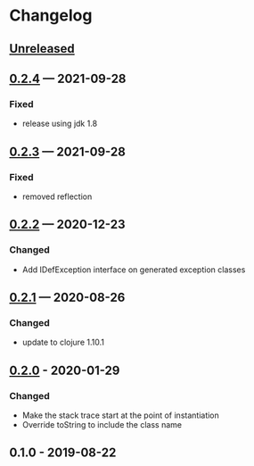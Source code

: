# Changelog

## [Unreleased]

## [0.2.4] — 2021-09-28
### Fixed
- release using jdk 1.8

## [0.2.3] — 2021-09-28
### Fixed
- removed reflection

## [0.2.2] — 2020-12-23
### Changed
- Add IDefException interface on generated exception classes

## [0.2.1] — 2020-08-26
### Changed
- update to clojure 1.10.1

## [0.2.0] - 2020-01-29
### Changed
- Make the stack trace start at the point of instantiation
- Override toString to include the class name

## 0.1.0 - 2019-08-22

[0.2.0]: https://github.com/redplanetlabs/defexception/compare/0.1.0...0.2.0
[0.2.1]: https://github.com/redplanetlabs/defexception/compare/0.2.0...0.2.1
[0.2.2]: https://github.com/redplanetlabs/defexception/compare/0.2.1...0.2.2
[0.2.3]: https://github.com/redplanetlabs/defexception/compare/0.2.2...0.2.3
[0.2.4]: https://github.com/redplanetlabs/defexception/compare/0.2.3...0.2.4
[Unreleased]: https://github.com/redplanetlabs/defexception/compare/0.2.4...HEAD
